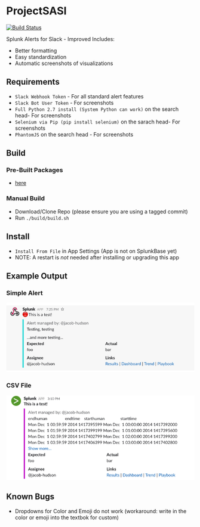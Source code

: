 # ProjectSASI

[![Build Status](https://travis-ci.org/jacob-hudson/ProjectSASI.svg?branch=master)](https://travis-ci.org/jacob-hudson/ProjectSASI)

Splunk Alerts for Slack - Improved
Includes:
- Better formatting
- Easy standardization
- Automatic screenshots of visualizations

## Requirements
- `Slack Webhook Token` - For all standard alert features
- `Slack Bot User Token` - For screenshots
- `Full Python 2.7 install (System Python can work)` on the search head- For screenshots
- `Selenium via Pip (pip install selenium)` on the sarach head- For screenshots
- `PhantomJS` on the search head - For screenshots

## Build
### Pre-Built Packages
- [here](https://github.com/jacob-hudson/ProjectSASI/releases)

### Manual Build
- Download/Clone Repo (please ensure you are using a tagged commit)
- Run `./build/build.sh`

## Install
- `Install From File` in App Settings (App is not on SplunkBase yet)
- NOTE:  A restart is *not* needed after installing or upgrading this app

## Example Output
### Simple Alert
![Example Slack Alerts](https://github.com/jacob-hudson/ProjectSASI/blob/master/data/img/example.png?raw=true "Example Slack Alerts")

### CSV File
![Example Slack Alerts](https://github.com/jacob-hudson/ProjectSASI/blob/master/data/img/example_csv.png?raw=true "Example Slack Alerts - CSV")

## Known Bugs
- Dropdowns for Color and Emoji do not work (workaround: write in the color or emoji into the textbok for custom)
